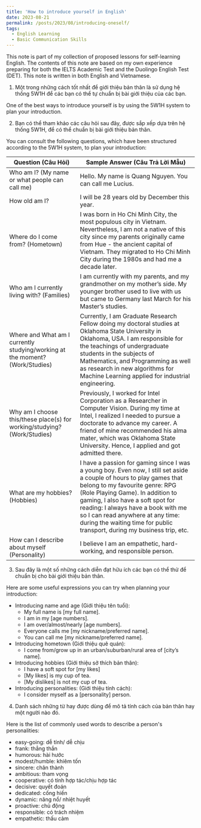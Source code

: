 ```yaml
---
title: 'How to introduce yourself in English'
date: 2023-08-21
permalink: /posts/2023/08/introducing-oneself/
tags:
  - English Learning
  - Basic Communication Skills 
---
```


This note is part of my collection of proposed lessons for self-learning English. The contents of this note are based on my own experience preparing for both the IELTS Academic Test and the Duolingo English Test (DET). This note is written in both English and Vietnamese.

1. Một trong những cách tốt nhất để giới thiệu bản thân là sử dụng hệ thống 5W1H để các bạn có thể tự chuẩn bị bài giới thiệu của các bạn.

One of the best ways to introduce yourself is by using the 5W1H system to plan your introduction. 
    
2. Bạn có thể tham khảo các câu hỏi sau đây, được sắp xếp dựa trên hệ thống 5W1H, để có thể chuẩn bị bài giới thiệu bản thân.

You can consult the following questions, which have been structured according to the 5W1H system, to plan your introduction:
    
| Question (Câu Hỏi) | Sample Answer (Câu Trả Lời Mẫu) |
| --- | --- |
| Who am I? (My name or what people can call me) | Hello. My name is Quang Nguyen. You can call me Lucius. |
| How old am I? | I will be 28 years old by December this year. |
| Where do I come from? (Hometown) | I was born in Ho Chi Minh City, the most populous city in Vietnam. Nevertheless, I am not a native of this city since my parents originally came from Hue - the ancient capital of Vietnam. They migrated to Ho Chi Minh City during the 1980s and had me a decade later. |
| Who am I currently living with? (Families) | I am currently with my parents, and my grandmother on my mother’s side. My younger brother used to live with us but came to Germany last March for his Master’s studies. |
| Where and What am I currently studying/working at the moment? (Work/Studies) | Currently, I am Graduate Research Fellow doing my doctoral studies at Oklahoma State University in Oklahoma, USA. I am responsible for the teachings of undergraduate students in the subjects of Mathematics, and Programming as well as research in new algorithms for Machine Learning applied for industrial engineering.  |
| Why am I choose this/these place(s) for working/studying? (Work/Studies) | Previously, I worked for Intel Corporation as a Researcher in Computer Vision. During my time at Intel, I realized I needed to pursue a doctorate to advance my career. A friend of mine recommended his alma mater, which was Oklahoma State University. Hence, I applied and got admitted there. |
| What are my hobbies? (Hobbies) | I have a passion for gaming since I was a young boy. Even now, I still set aside a couple of hours to play games that belong to my favourite genre: RPG (Role Playing Game). In addition to gaming, I also have a soft spot for reading: I always have a book with me so I can read anywhere at any time: during the waiting time for public transport, during my business trip, etc. |
| How can I describe about myself (Personality) | I believe I am an empathetic, hard-working, and responsible person.  |
    

3. Sau đây là một số những cách diễn đạt hữu ích các bạn có thể thử để chuẩn bị cho bài giới thiệu bản thân.

Here are some useful expressions you can try when planning your introduction:
* Introducing name and age (Giới thiệu tên tuổi):
    * My full name is [my full name].
    * I am in my [age numbers].
    * I am over/almost/nearly [age numbers].
    * Everyone calls me [my nickname/preferred name].
    * You can call me [my nickname/preferred name].
* Introducing hometown (Giới thiệu quê quán):
    * I come from/grow up in an urban/suburban/rural area of [city’s name].
* Introducing hobbies (Giới thiệu sở thích bản thân):
    * I have a soft spot for [my likes]
    * [My likes] is my cup of tea.
    * [My dislikes] is not my cup of tea.
* Introducing personalities: (Giới thiệu tính cách):
    * I consider myself as a [personality] person.

4. Danh sách những từ hay được dùng để mô tả tính cách của bản thân hay một người nào đó.

Here is the list of commonly used words to describe a person's personalities:
* easy-going: dễ tính/ dễ chịu
* frank: thẳng thắn
* humorous: hài hước
* modest/humble: khiêm tốn
* sincere: chân thành
* ambitious: tham vọng
* cooperative: có tính hợp tác/chịu hợp tác
* decisive: quyết đoán
* dedicated: cống hiến
* dynamic: năng nổ/ nhiệt huyết
* proactive: chủ động
* responsible: có trách nhiệm
* empathetic: thấu cảm